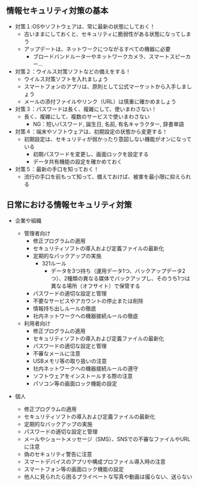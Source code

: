##  情報セキュリティ対策の基本
- 対策１:OSやソフトウェアは、常に最新の状態にしておく！
  - 古いままにしておくと、セキュリティに脆弱性がある状態になってしまう
  - アップデートは、ネットワークにつながるすべての機器に必要
    - ブロードバンドルーターやネットワークカメラ、スマートスピーカー...
- 対策２：ウイルス対策ソフトなどの備えをする！
  - ウイルス対策ソフトを入れましょう
  - スマートフォンのアプリは、原則として公式マーケットから入手しましょう
  - メールの添付ファイルやリンク（URL）は慎重に確かめましょう
- 対策３：パスワードは長く、複雑にして、使いまわさない！
  - 長く、複雑にして、複数のサービスで使いまわさない
    - NG：短いパスワード, 誕生日, 名前, 有名キャラクター, 辞書単語
- 対策４：端末やソフトウェアは、初期設定の状態から変更する！
  - 初期設定は、セキュリティが弱かったり意図しない機能がオンになっている
    - 初期パスワードを変更し、画面ロックを設定する
    - データ共有機能の設定を確かめておく
- 対策５：最新の手口を知っておく！
  - 流行の手口を前もって知って、備えておけば、被害を最小限に抑えられる

##  日常における情報セキュリティ対策
- 企業や組織
  - 管理者向け
    - 修正プログラムの適用
    - セキュリティソフトの導入および定義ファイルの最新化
    - 定期的なバックアップの実施
      - 321ルール
        - データを3つ持ち（運用データ1つ、バックアップデータ2つ）、2種類の異なる媒体でバックアップし、そのうち1つは異なる場所（オフサイト）で保管する
    - パスワードの適切な設定と管理
    - 不要なサービスやアカウントの停止または削除
    - 情報持ち出しルールの徹底
    - 社内ネットワークへの機器接続ルールの徹底
  - 利用者向け
    - 修正プログラムの適用
    - セキュリティソフトの導入および定義ファイルの最新化
    - パスワードの適切な設定と管理
    - 不審なメールに注意
    - USBメモリ等の取り扱いの注意
    - 社内ネットワークへの機器接続ルールの遵守
    - ソフトウェアをインストールする際の注意
    - パソコン等の画面ロック機能の設定

- 個人
  - 修正プログラムの適用
  - セキュリティソフトの導入および定義ファイルの最新化
  - 定期的なバックアップの実施
  - パスワードの適切な設定と管理
  - メールやショートメッセージ（SMS）、SNSでの不審なファイルやURLに注意
  - 偽のセキュリティ警告に注意
  - スマートデバイスのアプリや構成プロファイル導入時の注意
  - スマートフォン等の画面ロック機能の設定
  - 他人に見られたら困るプライベートな写真や動画は撮らない、送らない

